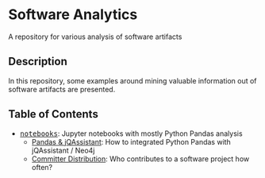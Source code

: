 # Software Analytics
A repository for various analysis of software artifacts

## Description
In this repository, some examples around mining valuable information out of software artifacts are presented.

## Table of Contents
* <tt>[notebooks](./notebooks)</tt>: Jupyter notebooks with mostly Python Pandas analysis
  * [Pandas & jQAssistant](./notebooks/demo_pandas_jqassistant.ipynb): How to integrated Python Pandas with jQAssistant / Neo4j
  * [Committer Distribution](./notebooks/Committer%20Distribution.ipynb): Who contributes to a software project how often?
  
